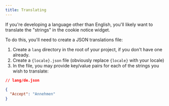 ```yaml
---
title: Translating
---
```


If you're developing a language other than English, you'll likely want to translate the "strings" in the cookie notice widget.

To do this, you'll need to create a JSON translations file:

1. Create a `lang` directory in the root of your project, if you don't have one already.
2. Create a `{locale}.json` file (obviously replace `{locale}` with your locale)
3. In the file, you may provide key/value pairs for each of the strings you wish to translate:

```json
// lang/de.json

{
  "Accept": "Annehmen"
}
```
